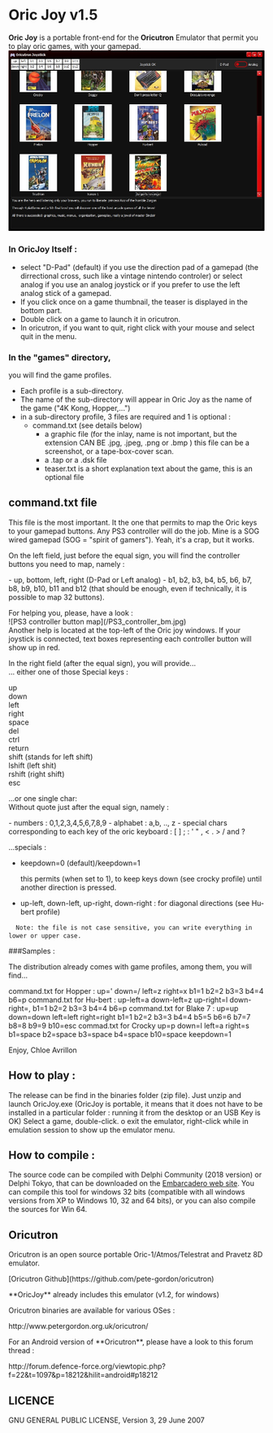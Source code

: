Oric Joy v1.5
=============
**Oric Joy** is a portable front-end for the **Oricutron** Emulator that permit you to play oric games, with your gamepad.
![OricJoy screen shot](/screenshot.jpg)
### In OricJoy Itself :
- select "D-Pad" (default) if you use the direction pad of a gamepad (the dirrectional cross, such like a vintage nintendo controler)
  or select analog if you use an analog joystick or if you prefer to use the left analog stick of a gamepad.
- If you click once on a game thumbnail, the teaser is displayed in the bottom part.
- Double click on a game to launch it in oricutron.
- In oricutron, if you want to quit, right click with your mouse and select quit in the menu.

### In the "games" directory, 
you will find the game profiles.
- Each profile is a sub-directory.
- The name of the sub-directory will appear in Oric Joy as the name of the game ("4K Kong, Hopper,...")
- in a sub-directory profile, 3 files are required and 1 is optional :
	- command.txt (see details below)
        - a graphic file (for the inlay, name is not important, but the extension CAN BE .jpg, .jpeg, .png or .bmp )
          this file can be a screenshot, or a tape-box-cover scan.
        - a .tap or a .dsk file
        - teaser.txt is a short explanation text about the game, this is an optional file
   
command.txt file
----------------
<p>This file is the most important. It the one that permits to map the Oric keys to your gamepad buttons.
Any PS3 controller will do the job. Mine is a SOG wired gamepad (SOG = "spirit of gamers"). Yeah, it's a crap, but it works.</p>

<p>On the left field, just before the equal sign, you will find the controller buttons you need to map, namely :</p>
- up, bottom, left, right (D-Pad or Left analog)
- b1, b2, b3, b4, b5, b6, b7, b8, b9, b10, b11 and b12 (that should be enough, even if technically, it is possible to map 32 buttons).
  
<p>For helping you, please, have a look :<br />
![PS3 controller button map](/PS3_controller_bm.jpg)<br />
Another help is located at the top-left of the Oric joy windows. If your joystick is connected, text boxes representing each controller button will show up in red.</p>

<p>In the right field (after the equal sign), you will provide...<br />
    ... either one of those Special keys :</p>
	up<br />
	down<br />
	left<br />
	right<br />
	space<br />
	del<br />
	ctrl<br />
	return<br />
	shift (stands for left shift)<br />
	lshift (left shit)<br />
	rshift (right shift)<br />
	esc

<p>...or one single char:<br />Without quote just after the equal sign, namely :</p>
- numbers : 0,1,2,3,4,5,6,7,8,9
- alphabet : a,b, .., z
- special chars corresponding to each key of the oric keyboard : [ ] ; : ' " , < . > / and ?

<p>...specials :<br />
<ul>
<li><p>keepdown=0 (default)/keepdown=1</p>
<p>this permits (when set to 1), to keep keys down (see crocky profile) until another direction is pressed.</p></li>
<li><p>up-left, down-left, up-right, down-right : for diagonal directions (see Hu-bert profile)</p></li>
</ul></p>

      Note: the file is not case sensitive, you can write everything in lower or upper case.

###Samples :
<p>The distribution already comes with game profiles, among them, you will find...</p>
command.txt for Hopper :
    up='
    down=/
    left=z
    right=x
    b1=1
    b2=2
    b3=3
    b4=4
    b6=p
command.txt for Hu-bert :
    up-left=a
    down-left=z
    up-right=l
    down-right=,
    b1=1
    b2=2
    b3=3
    b4=4
    b6=p
command.txt for Blake 7 :
    up=up
    down=down
    left=left
    right=right
    b1=1
    b2=2
    b3=3
    b4=4
    b5=5
    b6=6
    b7=7
    b8=8
    b9=9
    b10=esc
commad.txt for Crocky
    up=p
    down=l
    left=a
    right=s
    b1=space
    b2=space
    b3=space
    b4=space
    b10=space
    keepdown=1

Enjoy,
Chloe Avrillon
## How to play :
The release can be find in the binaries folder (zip file).
Just unzip and launch OricJoy.exe (OricJoy is portable, it means that it does not have to be installed in a particular folder : running it from the desktop or an USB Key is OK)
Select a game, double-click.
o exit the emulator, right-click while in emulation session to show up the emulator menu.

## How to compile :
The source code can be compiled with Delphi Community (2018 version) or Delphi Tokyo, that can be downloaded on the [Embarcadero web site](https://www.embarcadero.com/products/delphi/starter).
You can compile this tool for windows 32 bits (compatible with all windows versions from XP to Windows 10, 32 and 64 bits), or you can also compile the sources for Win 64.

## Oricutron
<p>Oricutron is an open source portable Oric-1/Atmos/Telestrat and Pravetz 8D emulator.</p>
<p>[Oricutron Github](https://github.com/pete-gordon/oricutron)</p>
<p>**OricJoy** already includes this emulator (v1.2, for windows)</p>

<p>Oricutron binaries are available for various OSes :</p>
<p>http://www.petergordon.org.uk/oricutron/</p>

<p>For an Android version of **Oricutron**, please have a look to this forum thread :</p>
<p>http://forum.defence-force.org/viewtopic.php?f=22&t=1097&p=18212&hilit=android#p18212</p>

## LICENCE
GNU GENERAL PUBLIC LICENSE, Version 3, 29 June 2007
